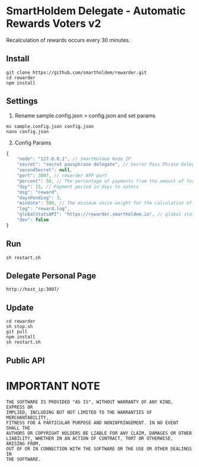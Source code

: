 # SmartHoldem Delegate - Automatic Rewards Voters v2

Recalculation of rewards occurs every 30 minutes.

## Install

```
git clone https://github.com/smartholdem/rewarder.git
cd rewarder
npm install
```

## Settings


1. Rename sample.config.json > config.json and set params

```
mv sample.config.json config.json
nano config.json
```

2. Config Params

```js
{
    "node": "127.0.0.1", // SmartHoldem Node IP
    "secret": "secret passphrase delegate", // Secret Pass Phrase Delegate for payments & get stats
    "secondSecret": null,
    "port": 3007, // rewarder APP port
    "percent": 50, // The percentage of payments from the amount of forging
    "day": 15, // Payment period in days to voters
    "msg": "reward",
    "daysPending": 3,
    "minVote": 500, // The minimum voice weight for the calculation of payments
    "log": "reward.log",
    "globalStatsAPI": "https://rewarder.smartholdem.io", // global statistics api server
    "dev": false
}
```

## Run

```
sh restart.sh
```

## Delegate Personal Page

```
http://host_ip:3007/
```

## Update

```
cd rewarder
sh stop.sh
git pull
npm install
sh restart.sh
```

## Public API


# IMPORTANT NOTE

    THE SOFTWARE IS PROVIDED "AS IS", WITHOUT WARRANTY OF ANY KIND, EXPRESS OR
    IMPLIED, INCLUDING BUT NOT LIMITED TO THE WARRANTIES OF MERCHANTABILITY,
    FITNESS FOR A PARTICULAR PURPOSE AND NONINFRINGEMENT. IN NO EVENT SHALL THE
    AUTHORS OR COPYRIGHT HOLDERS BE LIABLE FOR ANY CLAIM, DAMAGES OR OTHER
    LIABILITY, WHETHER IN AN ACTION OF CONTRACT, TORT OR OTHERWISE, ARISING FROM,
    OUT OF OR IN CONNECTION WITH THE SOFTWARE OR THE USE OR OTHER DEALINGS IN
    THE SOFTWARE.
